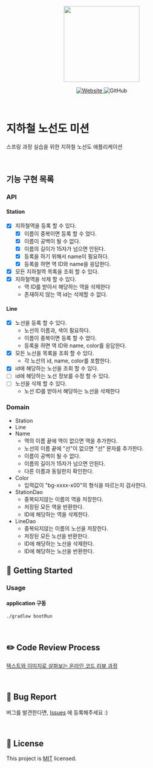 <p align="center">
    <img width="200px;" src="https://raw.githubusercontent.com/woowacourse/atdd-subway-admin-frontend/master/images/main_logo.png"/>
</p>
<p align="center">
  <a href="https://techcourse.woowahan.com/c/Dr6fhku7" alt="woowacourse subway">
    <img alt="Website" src="https://img.shields.io/website?url=https%3A%2F%2Fedu.nextstep.camp%2Fc%2FR89PYi5H">
  </a>
  <img alt="GitHub" src="https://img.shields.io/github/license/woowacourse/atdd-subway-map">
</p>

<br>

# 지하철 노선도 미션

스프링 과정 실습을 위한 지하철 노선도 애플리케이션

<br>

## 기능 구현 목록

### API

#### Station

- [x] 지하철역을 등록 할 수 있다.
    - [x] 이름이 중복이면 등록 할 수 었다.
    - [x] 이름이 공백이 될 수 없다.
    - [x] 이름의 길이가 15자가 넘으면 안된다.
    - [x] 등록을 하기 위해서 name이 필요하다.
    - [x] 등록을 하면 역 ID와 name을 응답한다.
- [x] 모든 지하철역 목록을 조회 할 수 있다.
- [x] 지하철역을 삭제 할 수 있다.
    - 역 ID를 받아서 해당하는 역을 삭제한다
    - 존재하지 않는 역 id는 삭제할 수 없다.

#### Line

- [x] 노선을 등록 할 수 있다.
    - 노선의 이름과, 색이 필요하다.
    - 이름이 중복이면 등록 할 수 었다.
    - 등록을 하면 역 ID와 name, color를 응답한다.
- [x] 모든 노선을 목록을 조회 할 수 있다.
    - 각 노선의 id, name, color를 포함한다.
- [x] id에 해당하는 노선을 조회 할 수 있다.
- [ ] id에 해당하는 노선 정보를 수정 할 수 있다.
- [ ] 노선을 삭제 할 수 있다.
    - 노선 ID를 받아서 해당하는 노선을 삭제한다

### Domain

- Station
- Line
- Name
    - 역의 이름 끝에 역이 없으면 역을 추가한다.
    - 노선의 이름 끝에 "선"이 없으면 "선" 문자를 추가한다.
    - 이름이 공백이 될 수 없다.
    - 이름의 길이가 15자가 넘으면 안된다.
    - 다른 이름과 동일한지 확인한다.
- Color
    - 입력값이 "bg-xxxx-x00"의 형식을 따르는지 검사한다.
- StationDao
    - 중복되지않는 이름의 역을 저장한다.
    - 저장된 모든 역을 반환한다.
    - ID에 해당하는 역을 삭제한다.
- LineDao
    - 중복되지않는 이름의 노선을 저장한다.
    - 저장된 모든 노선을 반환한다.
    - ID에 해당하는 노선을 삭제한다.
    - ID에 해당하는 노선을 반환한다.

## 🚀 Getting Started

### Usage

#### application 구동

```
./gradlew bootRun
```

<br>

## ✏️ Code Review Process

[텍스트와 이미지로 살펴보는 온라인 코드 리뷰 과정](https://github.com/next-step/nextstep-docs/tree/master/codereview)

<br>

## 🐞 Bug Report

버그를 발견한다면, [Issues](https://github.com/woowacourse/atdd-subway-map/issues) 에 등록해주세요 :)

<br>

## 📝 License

This project is [MIT](https://github.com/woowacourse/atdd-subway-map/blob/master/LICENSE) licensed.
